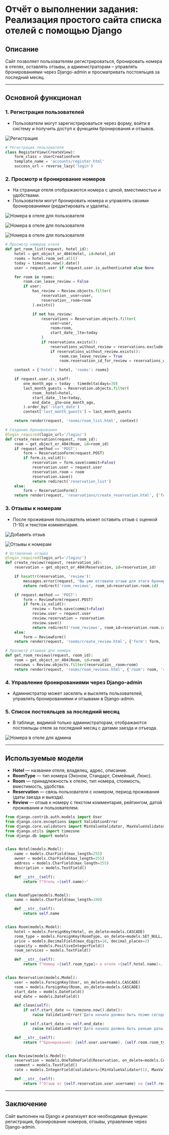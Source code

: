 # Отчёт о выполнении задания: Реализация простого сайта списка отелей с помощью Django

## Описание
Сайт позволяет пользователям регистрироваться, бронировать номера в отелях, оставлять отзывы, а администраторам – управлять бронированиями через Django-admin и просматривать постояльцев за последний месяц.

---

## Основной функционал

### 1. Регистрация пользователей
- Пользователи могут зарегистрироваться через форму, войти в систему и получить доступ к функциям бронирования и отзывов.

![Регистрация](../images/Lr2/registration.png)  

```python
# Регистрация пользователя
class RegisterView(CreateView):
    form_class = UserCreationForm
    template_name = 'accounts/register.html'
    success_url = reverse_lazy('login')
```

### 2. Просмотр и бронирование номеров
- На странице отеля отображаются номера с ценой, вместимостью и удобствами.
- Пользователи могут бронировать номера и управлять своими бронированиями (редактировать и удалять).

![Номера в отеле для пользователя](../images/Lr2/hotels.png)

![Номера в отеле для пользователя](../images/Lr2/rooms.png)

![Номера в отеле для пользователя](../images/Lr2/bookings.png)

```python
# Просмотр номеров отеля
def get_room_list(request, hotel_id):
    hotel = get_object_or_404(Hotel, id=hotel_id)
    rooms = hotel.room_set.all()
    today = timezone.now().date()
    user = request.user if request.user.is_authenticated else None

    for room in rooms:
        room.can_leave_review = False
        if user:
            has_review = Review.objects.filter(
                reservation__user=user,
                reservation__room=room
            ).exists()

            if not has_review:
                reservations = Reservation.objects.filter(
                    user=user,
                    room=room,
                    start_date__lte=today
                )
                if reservations.exists():
                    reservations_without_review = reservations.exclude(review__isnull=False)
                    if reservations_without_review.exists():
                        room.can_leave_review = True
                        room.reservation_id_for_review = reservations_without_review.first().id

    context = {'hotel': hotel, 'rooms': rooms}

    if request.user.is_staff:
        one_month_ago = today - timedelta(days=30)
        last_month_guests = Reservation.objects.filter(
            room__hotel=hotel,
            start_date__lte=today,
            end_date__gte=one_month_ago,
        ).order_by('-start_date')
        context['last_month_guests'] = last_month_guests

    return render(request, 'rooms/room_list.html', context)
```

```python
# Создание бронирования
@login_required(login_url='/login/')
def create_reservation(request, room_id):
    room = get_object_or_404(Room, id=room_id)
    if request.method == 'POST':
        form = ReservationForm(request.POST)
        if form.is_valid():
            reservation = form.save(commit=False)
            reservation.user = request.user
            reservation.room = room
            reservation.save()
            return redirect('reservation_list')
    else:
        form = ReservationForm()
    return render(request, 'reservations/create_reservation.html', {'form': form, 'room': room})
```

### 3. Отзывы к номерам
- После проживания пользователь может оставить отзыв с оценкой (1-10) и текстом комментария.

![Добавить отзыв](../images/Lr2/create_review.png)

![Отзывы к номерам](../images/Lr2/reviews.png)

```python
# Оставление отзыва
@login_required(login_url='/login/')
def create_review(request, reservation_id):
    reservation = get_object_or_404(Reservation, id=reservation_id)

    if hasattr(reservation, 'review'):
        messages.error(request, "Вы уже оставили отзыв для этого бронирования.")
        return redirect('room_reviews', room_id=reservation.room.id)

    if request.method == 'POST':
        form = ReviewForm(request.POST)
        if form.is_valid():
            review = form.save(commit=False)
            review.user = request.user
            review.reservation = reservation
            review.save()
            return redirect('room_reviews', room_id=reservation.room.id)
    else:
        form = ReviewForm()
    return render(request, 'rooms/create_review.html', {'form': form, 'reservation': reservation})
```

```python
# Просмотр отзывов для номера
def get_room_reviews(request, room_id):
    room = get_object_or_404(Room, id=room_id)
    reviews = Review.objects.filter(reservation__room=room)
    return render(request, 'rooms/room_reviews.html', {'room': room, 'reviews': reviews})
```

### 4. Управление бронированиями через Django-admin
- Администратор может заселять и выселять пользователей, управлять бронированиями и отзывами в Django-admin.

### 5. Список постояльцев за последний месяц
- В таблице, видимой только администраторам, отображаются постояльцы отеля за последний месяц с датами заезда и отъезда.

![Номера в отеле для админа](../images/Lr2/rooms_admin.png)

---

## Используемые модели

- **Hotel** — название отеля, владелец, адрес, описание.
- **RoomType** — тип номера (Эконом, Стандарт, Семейный, Люкс).
- **Room** — принадлежность к отелю, тип номера, стоимость, вместимость, удобства.
- **Reservation** — связь пользователя с номером, период проживания (даты заезда и выезда).
- **Review** — отзыв к номеру с текстом комментария, рейтингом, датой проживания и пользователем.

```python
from django.contrib.auth.models import User
from django.core.exceptions import ValidationError
from django.core.validators import MinValueValidator, MaxValueValidator
from django.utils import timezone
from django.db import models


class Hotel(models.Model):
    name = models.CharField(max_length=255)
    owner = models.CharField(max_length=255)
    address = models.CharField(max_length=255)
    description = models.TextField()

    def __str__(self):
        return f"Отель «{self.name}»"


class RoomType(models.Model):
    name = models.CharField(max_length=100)

    def __str__(self):
        return self.name


class Room(models.Model):
    hotel = models.ForeignKey(Hotel, on_delete=models.CASCADE)
    room_type = models.ForeignKey(RoomType, on_delete=models.SET_NULL, null=True)
    price = models.DecimalField(max_digits=10, decimal_places=2)
    capacity = models.PositiveIntegerField()
    room_services = models.TextField()

    def __str__(self):
        return f"Номер «{self.room_type}» в отеле «{self.hotel.name}», цена: {self.price} ₽"


class Reservation(models.Model):
    user = models.ForeignKey(User, on_delete=models.CASCADE)
    room = models.ForeignKey(Room, on_delete=models.CASCADE)
    start_date = models.DateField()
    end_date = models.DateField()

    def clean(self):
        if self.start_date <= timezone.now().date():
            raise ValidationError('Дата начала должна быть позже сегодняшнего дня.')

        if self.start_date >= self.end_date:
            raise ValidationError('Дата начала должна быть раньше даты окончания.')

    def __str__(self):
        return f"Бронирование: {self.user.username}, {self.room.room_type} с {self.start_date} по {self.end_date}"


class Review(models.Model):
    reservation = models.OneToOneField(Reservation, on_delete=models.CASCADE)
    comment = models.TextField()
    rate = models.IntegerField(validators=[MinValueValidator(1), MaxValueValidator(10)])

    def __str__(self):
        return f"Отзыв от {self.reservation.user.username} на {self.reservation.room.room_type} - Оценка: {self.rate}/10"

```

---

## Заключение

Сайт выполнен на Django и реализует все необходимые функции: регистрация, бронирование номеров, отзывы, управление через Django-admin.